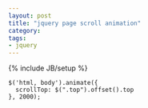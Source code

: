 ```yaml
---
layout: post
title: "jquery page scroll animation"
category: 
tags:
- jquery
---
```

{% include JB/setup %}

```
$('html, body').animate({
  scrollTop: $(".top").offset().top
}, 2000);
```
